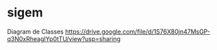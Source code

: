 # sigem
Diagram de Classes
https://drive.google.com/file/d/1S76X80jn47MsGP-q3N0xRheaglYp0tTU/view?usp=sharing
